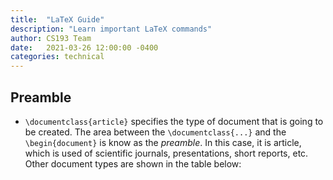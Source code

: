 ```yaml
---
title:  "LaTeX Guide"
description: "Learn important LaTeX commands"
author: CS193 Team
date:   2021-03-26 12:00:00 -0400
categories: technical
---
```


## Preamble

* `\documentclass{article}` specifies the type of document that is going to be created.  The area between the `\documentclass{...}` and the `\begin{document}` is know as the *preamble*.  In this case, it is article, which is used of scientific journals, presentations, short reports, etc.  Other document types are shown in the table below:  


